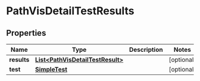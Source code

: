 

# PathVisDetailTestResults


## Properties

| Name | Type | Description | Notes |
|------------ | ------------- | ------------- | -------------|
|**results** | [**List&lt;PathVisDetailTestResult&gt;**](PathVisDetailTestResult.md) |  |  [optional] |
|**test** | [**SimpleTest**](SimpleTest.md) |  |  [optional] |



